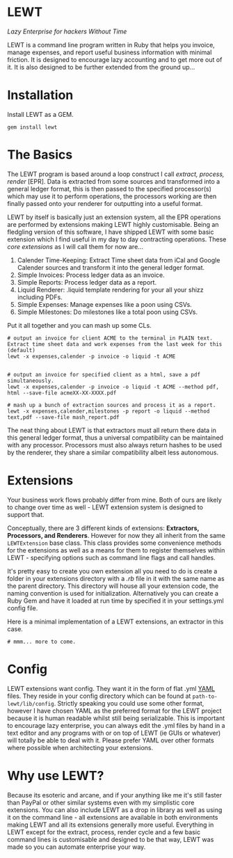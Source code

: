 LEWT
====
*Lazy Enterprise for hackers Without Time*

LEWT is a command line program written in Ruby that helps you invoice, manage expenses, and report useful business information with minimal friction. It is designed to encourage lazy accounting and to get more out of it. It is also designed to be further extended from the ground up...

# Installation

Install LEWT as a GEM.

```
gem install lewt
```

# The Basics

The LEWT program is based around a loop construct I call *extract, process, render* [EPR]. Data is extracted from some sources and transformed into a general ledger format, this is then passed to the specified processor(s) which may use it to perform operations, the processors working are then finally passed onto your renderer for outputting into a useful format.

LEWT by itself is basically just an extension system, all the EPR operations are performed by extensions making LEWT highly customisable. Being an fledgling version of this software, I have shipped LEWT with some basic extension which I find useful in my day to day contracting operations. These *core extensions* as I will call them for now are...

1. Calender Time-Keeping: Extract Time sheet data from iCal and Google Calender sources and transform it into the general ledger format.
2. Simple Invoices: Process ledger data as an invoice.
3. Simple Reports: Process ledger data as a report.
4. Liquid Renderer: .liquid template rendering for your all your shizz including PDFs.
5. Simple Expenses: Manage expenses like a poon using CSVs.
6. Simple Milestones: Do milestones like a total poon using CSVs.

Put it all together and you can mash up some CLs.

```
# output an invoice for client ACME to the terminal in PLAIN text. Extract time sheet data and work expenses from the last week for this (default)
lewt -x expenses,calender -p invoice -o liquid -t ACME


# output an invoice for specified client as a html, save a pdf simultaneously.
lewt -x expenses,calender -p invoice -o liquid -t ACME --method pdf, html --save-file acmeXX-XX-XXXX.pdf 

# mash up a bunch of extraction sources and process it as a report.
lewt -x expenses,calender,milestones -p report -o liquid --method text,pdf --save-file mash_report.pdf

```
The neat thing about LEWT is that extractors must all return there data in this general ledger format, thus a universal compatibility can be maintained with any processor. Processors must also always return hashes to be used by the renderer, they share a similar compatibility albeit less autonomous.

# Extensions

Your business work flows probably differ from mine. Both of ours are likely to change over time as well - LEWT extension system is designed to support that.

Conceptually, there are 3 different kinds of extensions: **Extractors, Processors, and Renderers**. However for now they all inherit from the same ``` LEWTExtension``` base class. This class provides some convenience methods for the extensions as well as a means for them to register themselves within LEWT - specifying options such as command line flags and call handles.

It's pretty easy to create you own extension all you need to do is create a folder in your extensions directory with a *.rb* file in it with the same name as the parent directory. This directory will house all your extension code, the naming convention is used for initialization. Alternatively you can create a Ruby Gem and have it loaded at run time by specified it in your settings.yml config file.

Here is a minimal implementation of a LEWT extensions, an extractor in this case.

```
# mmm... more to come.

```

# Config

LEWT extensions want config. They want it in the form of flat .yml [YAML](http://yaml.org) files. They reside in your config directory which can be found at ```path-to-lewt/lib/config```. Strictly speaking you could use some other format, however I have chosen YAML as the preferred format for the LEWT project because it is human readable whilst still being serializable. This is important to encourage lazy enterprise, you can always edit the .yml files by hand in a text editor and any programs with or on top of LEWT (ie GUIs or whatever) will totally be able to deal with it. Please prefer YAML over other formats where possible when architecting your extensions.

# Why use LEWT?

Because its esoteric and arcane, and if your anything like me it's still faster than PayPal or other similar systems even with my simplistic core extensions. You can also include LEWT as a drop in library as well as using it on the command line - all extensions are available in both environments making LEWT and all its extensions generally more useful. Everything in LEWT except for the extract, process, render cycle and a few basic command lines is customisable and designed to be that way, LEWT was made so you can automate enterprise your way.











